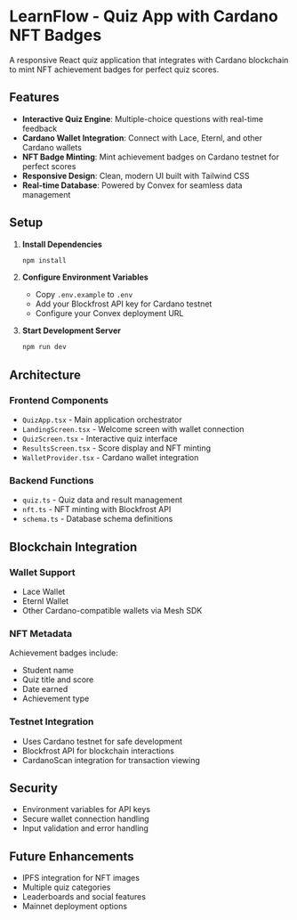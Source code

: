 # LearnFlow - Quiz App with Cardano NFT Badges

A responsive React quiz application that integrates with Cardano blockchain to mint NFT achievement badges for perfect quiz scores.

## Features

- **Interactive Quiz Engine**: Multiple-choice questions with real-time feedback
- **Cardano Wallet Integration**: Connect with Lace, Eternl, and other Cardano wallets
- **NFT Badge Minting**: Mint achievement badges on Cardano testnet for perfect scores
- **Responsive Design**: Clean, modern UI built with Tailwind CSS
- **Real-time Database**: Powered by Convex for seamless data management

## Setup

1. **Install Dependencies**
   ```bash
   npm install
   ```

2. **Configure Environment Variables**
   - Copy `.env.example` to `.env`
   - Add your Blockfrost API key for Cardano testnet
   - Configure your Convex deployment URL

3. **Start Development Server**
   ```bash
   npm run dev
   ```

## Architecture

### Frontend Components
- `QuizApp.tsx` - Main application orchestrator
- `LandingScreen.tsx` - Welcome screen with wallet connection
- `QuizScreen.tsx` - Interactive quiz interface
- `ResultsScreen.tsx` - Score display and NFT minting
- `WalletProvider.tsx` - Cardano wallet integration

### Backend Functions
- `quiz.ts` - Quiz data and result management
- `nft.ts` - NFT minting with Blockfrost API
- `schema.ts` - Database schema definitions

## Blockchain Integration

### Wallet Support
- Lace Wallet
- Eternl Wallet
- Other Cardano-compatible wallets via Mesh SDK

### NFT Metadata
Achievement badges include:
- Student name
- Quiz title and score
- Date earned
- Achievement type

### Testnet Integration
- Uses Cardano testnet for safe development
- Blockfrost API for blockchain interactions
- CardanoScan integration for transaction viewing

## Security

- Environment variables for API keys
- Secure wallet connection handling
- Input validation and error handling

## Future Enhancements

- IPFS integration for NFT images
- Multiple quiz categories
- Leaderboards and social features
- Mainnet deployment options
